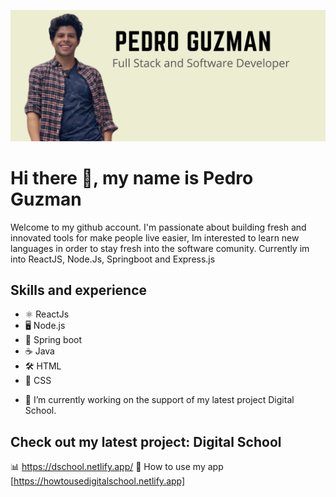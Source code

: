 


![Test Image 4](https://github.com/Pedro1899/DigitalSchoolFrontEnd/blob/master/public/images/bannerGithub.png)


# Hi there 👋, my name is Pedro Guzman 

Welcome to my github account. I'm passionate about building fresh and innovated tools for make people live easier, Im interested to learn new languages in order to stay fresh into the software comunity. Currently im into ReactJS, Node.Js, Springboot and Express.js

## Skills and experience

* ⚛  ReactJs 
* 🖥️ Node.js
* 🍃 Spring boot  
* ☕ Java
* 🛠️ HTML
* 🎨 CSS


- 🔭 I’m currently working on the support of my latest project Digital School.


## Check out my latest project: Digital School

📊 https://dschool.netlify.app/
🔑 How to use my app [https://howtousedigitalschool.netlify.app]


